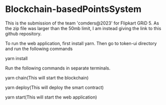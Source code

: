 # Blockchain-basedPointsSystem
This is the submission of the team 'comders@2023' for Flipkart GRiD 5.
As the zip file was larger than the 50mb limit, I am instead giving the link to this github repository.

To run the web application, first install yarn.
Then go to token-ui directory and run the following commands

yarn install

Run the following commands in separate terminals.

yarn chain(This will start the blockchain)

yarn deploy(This will deploy the smart contract)

yarn start(This will start the web application)
